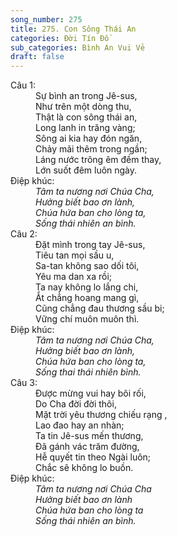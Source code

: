 ```yaml
---
song_number: 275
title: 275. Con Sông Thái An
categories: Đời Tín Đồ
sub_categories: Bình An Vui Vẻ
draft: false
---
```

<dl><dt>Câu 1:</dt><dd data-verse="1">Sự bình an trong Jê-sus, <br/>Như trên một dòng thu, <br/>Thật là con sông thái an, <br/>Long lanh in trăng vàng; <br/>Sông ai kia hay đón ngăn, <br/>Chảy mãi thêm trong ngần; <br/>Láng nước trông êm đềm thay, <br/>Lớn suốt đêm luôn ngày. </dd><dt>Điệp khúc:</dt><dd data-chorus="1"><em>Tâm ta nương nơi Chúa Cha, <br/>Hưởng biết bao ơn lành, <br/>Chúa hứa ban cho lòng ta, <br/>Sống thái nhiên an bình. </em></dd><dt>Câu 2:</dt><dd data-verse="2">Đặt mình trong tay Jê-sus, <br/>Tiêu tan mọi sầu u, <br/>Sa-tan không sao dối tôi, <br/>Yêu ma dan xa rồi; <br/>Ta nay không lo lắng chi, <br/>Ắt chẳng hoang mang gì, <br/>Cũng chẳng đau thương sầu bi; <br/>Vững chí muôn muôn thì. </dd><dt>Điệp khúc:</dt><dd data-chorus="1"><em>Tâm ta nương nơi Chúa Cha, <br/>Hưởng biết bao ơn lành, <br/>Chúa hứa ban cho lòng ta, <br/>Sống thai thái nhiên bình. </em></dd><dt>Câu 3:</dt><dd data-verse="3">Được mừng vui hay bôi rối, <br/>Do Cha đời đời thôi, <br/> Mặt trời yêu thương chiếu rạng , <br/>Lao đao hay an nhàn; <br/>Ta tin Jê-sus mến thương, <br/>Đã gánh vác trăm đường, <br/>Hễ quyết tin theo Ngài luôn; <br/>Chắc sẽ không lo buồn. </dd><dt>Điệp khúc:</dt><dd data-chorus="1"><em>Tâm ta nương nơi Chúa Cha <br/>Hưởng biết bao ơn lành <br/>Chúa hứa ban cho lòng ta <br/>Sống thái nhiên an bình. </em></dd></dl>